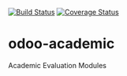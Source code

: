 [![Build Status](https://travis-ci.org/ingadhoc/odoo-academic.svg?branch=8.0)](https://travis-ci.org/ingadhoc/odoo-academic)
[![Coverage Status](https://coveralls.io/repos/ingadhoc/odoo-academic/badge.png?branch=8.0)](https://coveralls.io/r/ingadhoc/odoo-academic?branch=8.0)


# odoo-academic

Academic Evaluation Modules

